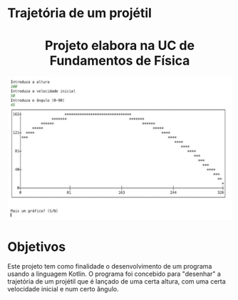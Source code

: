 # Trajetória de um projétil

<h1 align="center">Projeto elabora na UC de Fundamentos de Física</h1>

![](projetil.png?raw=true "Projétil")

# Objetivos

Este projeto tem como finalidade o desenvolvimento de um programa usando a linguagem Kotlin.
O programa foi concebido para "desenhar" a trajetória de um projétil que é lançado de uma certa altura, com uma certa velocidade inicial e num certo ângulo.
